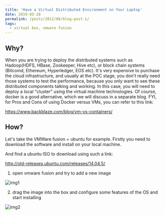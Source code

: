 ```yaml
---
title: 'Have a Virtual Distributed Environment on Your Laptop'
date: 2019-05-28
permalink: /posts/2012/08/blog-post-1/
tags:
  - virtual box, vmware fusion 
---
```


## Why?
When you are trying to deploy the distributed systems such as Hadoop(HDFS, HBase, Zookeeper, Hive etc), or block chain systems (Bitcoind, Ethereum, Hyperledger, EOS etc).
It's very expensive to purchase the cloud infrastructure, and usually at the POC stage, you don't really need those systems to test the performance, because you only want to see these distributed components talking and working.
In this case, you will need to deploy a local "cluster" using the virtual machine technologies. Of course, docker is a good alternative, which we will discuss in a separate blog.
FYI, for Pros and Cons of using Docker versus VMs, you can refer to this link: 

https://www.backblaze.com/blog/vm-vs-containers/

## How?
Let's take the VMWare fusion + ubuntu for example. Firstly you need to download the software and install on your local machine. 

And find a ubuntu ISO to download using such a link:

http://old-releases.ubuntu.com/releases/14.04.5/ 

1. open vmware fusion and try to add a new image

![img1](https://github.com/stplaydog/stplaydog.github.io/blob/master/images/vm_1.jpg)

2. drag the image into the box and configure some features of the OS and start installing

![img2](https://github.com/stplaydog/stplaydog.github.io/blob/master/images/vm_2.jpg)
